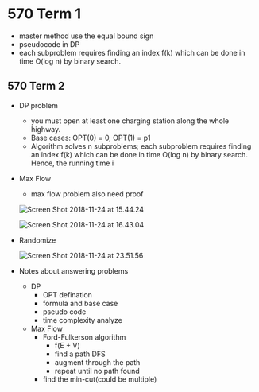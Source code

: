 # 570 Term 1
* master method use the equal bound sign
* pseudocode in DP 
* each subproblem requires finding an index f(k) which can be done in time O(log n) by binary search.

## 570 Term 2
* DP problem
    * you must open at least one charging station along the whole highway.
    * Base cases: OPT(0) = 0, OPT(1) = p1
    * Algorithm solves n subproblems; each subproblem requires finding an index f(k) which can be done in time O(log n) by binary search. Hence, the running time i
* Max Flow
    * max flow problem also need proof
    
    ![Screen Shot 2018-11-24 at 15.44.24](https://lh3.googleusercontent.com/-a6bYgBELUXE/W_niZGm9L8I/AAAAAAAAASk/DZ52TinjU5EOmOy7LHVtfc2sI_PonGeAACHMYCw/I/Screen%2BShot%2B2018-11-24%2Bat%2B15.44.24.png)

    ![Screen Shot 2018-11-24 at 16.43.04](https://lh3.googleusercontent.com/-iQafykY6Qow/W_nwI0dL2NI/AAAAAAAAAS8/t5g_K5ONpG0QXYZ4_toNQand6DVeN-bLACHMYCw/I/Screen%2BShot%2B2018-11-24%2Bat%2B16.43.04.png)
    
*  Randomize 
  
    ![Screen Shot 2018-11-24 at 23.51.56](https://lh3.googleusercontent.com/-UmF3aIvbb4s/W_pUvPi87dI/AAAAAAAAATY/Yc0oeTmg5jULAISKhVTme54Ay5IuQJ1VwCHMYCw/I/Screen%2BShot%2B2018-11-24%2Bat%2B23.51.56.png)

* Notes about answering problems
    * DP 
        * OPT defination
        * formula and base case
        * pseudo code
        * time complexity analyze
    * Max Flow
        * Ford-Fulkerson algorithm
            * f(E + V)
            * find a path DFS
            * augment through the path
            * repeat until no path found
        * find the min-cut(could be multiple)
